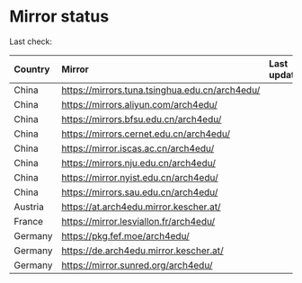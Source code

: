 <script src="./time.js"></script>
# Mirror status
Last check: <script type="text/javascript">localize(1700583915.3392088);</script>

|Country|Mirror|Last update|
|:------|:-----|:----------|
|China|https://mirrors.tuna.tsinghua.edu.cn/arch4edu/|<script type="text/javascript">localize(1700548477);</script>|
|China|https://mirrors.aliyun.com/arch4edu/|<script type="text/javascript">localize(1700548477);</script>|
|China|https://mirrors.bfsu.edu.cn/arch4edu/|<script type="text/javascript">localize(1700548477);</script>|
|China|https://mirrors.cernet.edu.cn/arch4edu/|<script type="text/javascript">localize(1700548477);</script>|
|China|https://mirror.iscas.ac.cn/arch4edu/|<script type="text/javascript">localize(1700548477);</script>|
|China|https://mirrors.nju.edu.cn/arch4edu/|<script type="text/javascript">localize(1700505151);</script>|
|China|https://mirror.nyist.edu.cn/arch4edu/|<script type="text/javascript">localize(1700548477);</script>|
|China|https://mirrors.sau.edu.cn/arch4edu/|<script type="text/javascript">localize(1700548477);</script>|
|Austria|https://at.arch4edu.mirror.kescher.at/|<script type="text/javascript">localize(1700548477);</script>|
|France|https://mirror.lesviallon.fr/arch4edu/|<script type="text/javascript">localize(1700548477);</script>|
|Germany|https://pkg.fef.moe/arch4edu/|<script type="text/javascript">localize(1700548477);</script>|
|Germany|https://de.arch4edu.mirror.kescher.at/|<script type="text/javascript">localize(1700548477);</script>|
|Germany|https://mirror.sunred.org/arch4edu/|<script type="text/javascript">localize(1700548477);</script>|

<script src="./tablefilter/tablefilter.js"></script>
<script src="./table.js"></script>